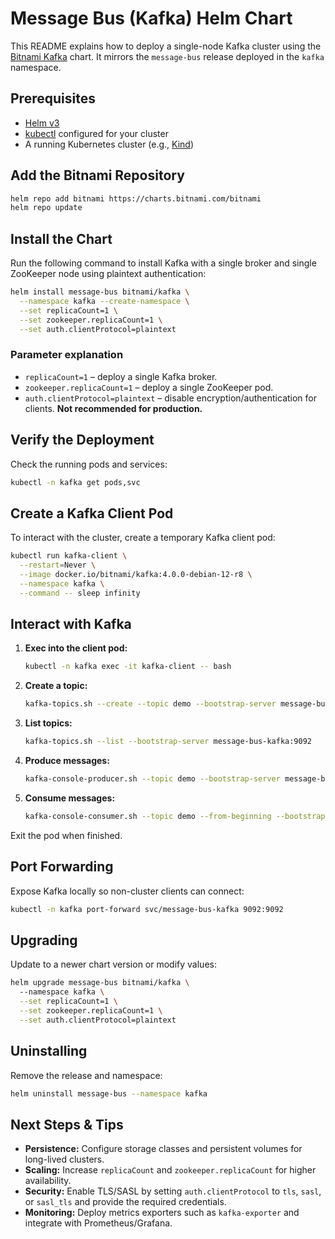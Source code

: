# Message Bus (Kafka) Helm Chart

This README explains how to deploy a single-node Kafka cluster using the [Bitnami Kafka](https://github.com/bitnami/charts/tree/main/bitnami/kafka) chart. It mirrors the `message-bus` release deployed in the `kafka` namespace.

## Prerequisites

- [Helm v3](https://helm.sh/docs/intro/install/)
- [kubectl](https://kubernetes.io/docs/tasks/tools/) configured for your cluster
- A running Kubernetes cluster (e.g., [Kind](https://kind.sigs.k8s.io/))

## Add the Bitnami Repository

```bash
helm repo add bitnami https://charts.bitnami.com/bitnami
helm repo update
```

## Install the Chart

Run the following command to install Kafka with a single broker and single ZooKeeper node using plaintext authentication:

```bash
helm install message-bus bitnami/kafka \
  --namespace kafka --create-namespace \
  --set replicaCount=1 \
  --set zookeeper.replicaCount=1 \
  --set auth.clientProtocol=plaintext
```

### Parameter explanation

- `replicaCount=1` – deploy a single Kafka broker.
- `zookeeper.replicaCount=1` – deploy a single ZooKeeper pod.
- `auth.clientProtocol=plaintext` – disable encryption/authentication for clients. **Not recommended for production.**

## Verify the Deployment

Check the running pods and services:

```bash
kubectl -n kafka get pods,svc
```

## Create a Kafka Client Pod

To interact with the cluster, create a temporary Kafka client pod:

```bash
kubectl run kafka-client \
  --restart=Never \
  --image docker.io/bitnami/kafka:4.0.0-debian-12-r8 \
  --namespace kafka \
  --command -- sleep infinity
```

## Interact with Kafka

1. **Exec into the client pod:**

   ```bash
   kubectl -n kafka exec -it kafka-client -- bash
   ```

2. **Create a topic:**

   ```bash
   kafka-topics.sh --create --topic demo --bootstrap-server message-bus-kafka:9092
   ```

3. **List topics:**

   ```bash
   kafka-topics.sh --list --bootstrap-server message-bus-kafka:9092
   ```

4. **Produce messages:**

   ```bash
   kafka-console-producer.sh --topic demo --bootstrap-server message-bus-kafka:9092
   ```

5. **Consume messages:**

   ```bash
   kafka-console-consumer.sh --topic demo --from-beginning --bootstrap-server message-bus-kafka:9092
   ```

Exit the pod when finished.

## Port Forwarding

Expose Kafka locally so non-cluster clients can connect:

```bash
kubectl -n kafka port-forward svc/message-bus-kafka 9092:9092
```

## Upgrading

Update to a newer chart version or modify values:

```bash
helm upgrade message-bus bitnami/kafka \ 
  --namespace kafka \
  --set replicaCount=1 \
  --set zookeeper.replicaCount=1 \
  --set auth.clientProtocol=plaintext
```

## Uninstalling

Remove the release and namespace:

```bash
helm uninstall message-bus --namespace kafka
```

## Next Steps & Tips

- **Persistence:** Configure storage classes and persistent volumes for long-lived clusters.
- **Scaling:** Increase `replicaCount` and `zookeeper.replicaCount` for higher availability.
- **Security:** Enable TLS/SASL by setting `auth.clientProtocol` to `tls`, `sasl`, or `sasl_tls` and provide the required credentials.
- **Monitoring:** Deploy metrics exporters such as `kafka-exporter` and integrate with Prometheus/Grafana.

